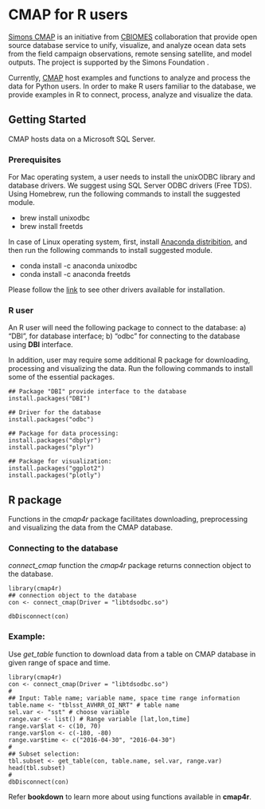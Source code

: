# CMAP for R users

[Simons CMAP](https://cmap.readthedocs.io/en/latest/index.html) is an initiative from [CBIOMES](https://cbiomes.org/) collaboration that provide open source database service to unify, visualize, and analyze ocean data sets from the  field campaign observations, remote sensing satellite, and model outputs. The project is supported by the Simons Foundation .

Currently, [CMAP](https://cmap.readthedocs.io/en/latest/index.html) host examples and functions to analyze and process the data for Python users. In order to make R users familiar to the database, we provide examples in R to connect, process, analyze and visualize the data.


## Getting Started

CMAP hosts data on a Microsoft SQL Server. 

### Prerequisites

For  Mac operating system, a user needs to install the unixODBC library and database drivers. We suggest using SQL Server ODBC drivers (Free TDS). Using Homebrew, run the following commands to install the suggested module.


-   brew install unixodbc
-   brew install freetds

In case of Linux operating system, first, install [Anaconda
distribition](https://www.anaconda.com/distribution/#linux), and then
run the following commands to install suggested module.

-   conda install -c anaconda unixodbc
-   conda install -c anaconda freetds

Please follow the [link](https://db.rstudio.com/best-practices/drivers/)
to see other drivers available for installation.


### R user
An R user will need the following package to connect to the database: a) “DBI”, for database interface; b) “odbc” for connecting to the database using **DBI** interface.

In addition, user may require some additional R package for downloading, processing and visualizing the data. Run the following commands to install some of the essential packages.


```
## Package "DBI" provide interface to the database
install.packages("DBI")

## Driver for the database
install.packages("odbc")

## Package for data processing:
install.packages("dbplyr")  
install.packages("plyr")

## Package for visualization:
install.packages("ggplot2")
install.packages("plotly")

```
## R package

Functions in the *cmap4r* package facilitates downloading, preprocessing and visualizing the data from the CMAP database. 

### Connecting to the database

*connect_cmap* function the *cmap4r* package returns connection object to the database. 

```
library(cmap4r)
## connection object to the database
con <- connect_cmap(Driver = "libtdsodbc.so")

dbDisconnect(con)
```


### Example:

Use *get_table* function to download data from a table on CMAP database in given range of space and time.

```
library(cmap4r)
con <- connect_cmap(Driver = "libtdsodbc.so")
#
## Input: Table name; variable name, space time range information
table.name <- "tblsst_AVHRR_OI_NRT" # table name
sel.var <- "sst" # choose variable
range.var <- list() # Range variable [lat,lon,time]
range.var$lat <- c(10, 70)
range.var$lon <- c(-180, -80)
range.var$time <- c("2016-04-30", "2016-04-30")
#
## Subset selection:
tbl.subset <- get_table(con, table.name, sel.var, range.var)
head(tbl.subset)
#
dbDisconnect(con)
```
Refer **bookdown** to learn more about using functions available in **cmap4r**.
